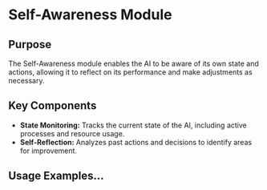 
<!-- 
    Project: WholeBrainedIntelligence (WBI)
    Author: Reece Dixon
    Contact: info@quantascript.com
    Created: 2023-06-15
    Last Updated: 2024-06-25
    License: Custom License (Refer to LICENSE_COMMERCIAL_USE.md and LICENSE_PUBLIC_NON_COMMERCIAL.md)
    
    Copyright (c) 2024 Reece Dixon. All rights reserved.
    
    This file is part of the WholeBrainedIntelligence (WBI) project. Unauthorized copying,
    distribution, modification, or any other use is strictly prohibited without prior
    written consent from the author.
-->

# Self-Awareness Module

## Purpose

The Self-Awareness module enables the AI to be aware of its own state and actions, allowing it to reflect on its performance and make adjustments as necessary.

## Key Components

- **State Monitoring:** Tracks the current state of the AI, including active processes and resource usage.
- **Self-Reflection:** Analyzes past actions and decisions to identify areas for improvement.

## Usage Examples\...